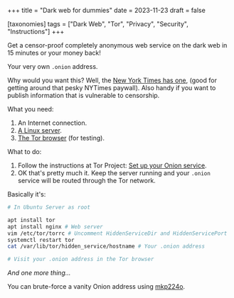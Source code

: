 +++
title = "Dark web for dummies"
date = 2023-11-23
draft = false

[taxonomies]
tags = ["Dark Web", "Tor", "Privacy", "Security", "Instructions"]
+++

Get a censor-proof completely anonymous web service on the dark web in 15 minutes or your money back!

Your very own `.onion` address.

Why would you want this? Well, the [New York Times has one](https://open.nytimes.com/https-open-nytimes-com-the-new-york-times-as-a-tor-onion-service-e0d0b67b7482), (good for getting around that pesky NYTimes paywall). Also handy if you want to publish information that is vulnerable to censorship.

What you need:

1. An Internet connection.
2. [A Linux server](https://ubuntu.com/download/server).
3. [The Tor browser](https://www.torproject.org/download/) (for testing).

What to do:

1. Follow the instructions at Tor Project: [Set up your Onion service](https://community.torproject.org/onion-services/setup/).
2. OK that's pretty much it. Keep the server running and your `.onion` service will be routed through the Tor network.

Basically it's:

```bash
# In Ubuntu Server as root

apt install tor
apt install nginx # Web server
vim /etc/tor/torrc # Uncomment HiddenServiceDir and HiddenServicePort
systemctl restart tor
cat /var/lib/tor/hidden_service/hostname # Your .onion address

# Visit your .onion address in the Tor browser
```

*And one more thing...*

You can brute-force a vanity Onion address using [mkp224o](https://github.com/cathugger/mkp224o).
